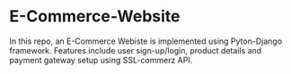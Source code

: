 # E-Commerce-Website
In this repo, an E-Commerce Webiste is implemented using Pyton-Django framework. Features include user sign-up/login, product details and payment gateway setup using SSL-commerz API.
